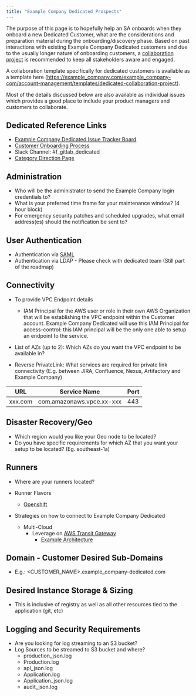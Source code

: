 ```yaml
---
title: "Example Company Dedicated Prospects"
---
```


The purpose of this page is to hopefully help an SA onboards when they onboard a new Dedicated Customer, what are the considerations and preparation material during the onboarding/discovery phase. Based on past interactions with existing Example Company Dedicated customers and due to the usually longer nature of onboarding customers, a [collaboration project](/handbook/solutions-architects/processes/collaboration-project/) is recommended to keep all stakeholders aware and engaged.

A collaboration template specifically for dedicated customers is available as a template here (https://example_company.com/example_company-com/account-management/templates/dedicated-collaboration-project).

Most of the details discussed below are also available as individual issues which provides a good place to include your product managers and customers to collaborate.

## Dedicated Reference Links

- [Example Company Dedicated Issue Tracker Board](https://example_company.com/example_company-com/gl-infra/example_company-dedicated/team/-/boards)
- [Customer Onboarding Process](https://example_company.com/example_company-com/gl-infra/example_company-dedicated/team/-/blob/main/README.md#customer-onboarding-process)
- Slack Channel: #f_gitlab_dedicated
- [Category Direction Page](https://about.example_company.com/direction/saas-platforms/dedicated/)

## Administration

- Who will be the administrator to send the Example Company login credentials to?
- What is your preferred time frame for your maintenance window? (4 hour block)
- For emergency security patches and scheduled upgrades, what email address(es) should the notification be sent to?

## User Authentication

- Authentication via [SAML](https://docs.example_company.com/ee/integration/saml.html#general-setup)
- Authentication via LDAP - Please check with dedicated team (Still part of the roadmap)

## Connectivity

- To provide VPC Endpoint details
  - IAM Principal for the AWS user or role in their own AWS Organization that will be establishing the VPC endpoint within the Customer account. Example Company Dedicated will use this IAM Principal for access-control: this IAM principal will be the only one able to setup an endpoint to the service.

- List of AZs (up to 2): Which AZs do you want the VPC endpoint to be available in?

- Reverse PrivateLink: What services are required for private link connectivity (E.g. between JIRA, Confluence, Nexus, Artifactory and Example Company)

| URL | Service Name | Port |
| ------ | ------ | ------ |
| xxx.com | com.amazonaws.vpce.xx-xxx | 443 |

## Disaster Recovery/Geo

- Which region would you like your Geo node to be located?
- Do you have specific requirements for which AZ that you want your setup to be located? (Eg. southeast-1a)

## Runners

- Where are your runners located?
- Runner Flavors
  - [Openshift](https://docs.openshift.com/rosa/welcome/index.html)

- Strategies on how to connect to Example Company Dedicated
  - Multi-Cloud
    - Leverage on [AWS Transit Gateway](https://aws.amazon.com/transit-gateway/?whats-new-cards.sort-by=item.additionalFields.postDateTime&whats-new-cards.sort-order=desc)
      - [Example Architecture](https://example_company.com/example_company-com/account-management/apac/pre-sales/govtech/uploads/243461695aff0443e6df749d585cf648/image__2_.png)

## Domain - Customer Desired Sub-Domains

- E.g.: <CUSTOMER_NAME>.example_company-dedicated.com

## Desired Instance Storage & Sizing

- This is inclusive of registry as well as all other resources tied to the application (git, etc)

## Logging and Security Requirements

- Are you looking for log streaming to an S3 bucket?
- Log Sources to be streamed to S3 bucket and where?
  - production_json.log
  - Production.log
  - api_json.log
  - Application.log
  - Application_json.log
  - audit_json.log
